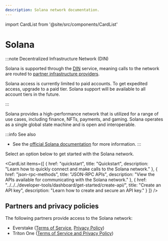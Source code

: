 ```yaml
---
description: Solana network documentation.
---
```


import CardList from '@site/src/components/CardList'

# Solana

:::note Decentralized Infrastructure Network (DIN)

Solana is supported through the [DIN](https://www.infura.io/solutions/decentralized-infrastructure-service) service,
meaning calls to the network are routed to [partner infrastructure providers](#partners-and-privacy-policies).

Solana access is currently limited to paid accounts.
To get expedited access, upgrade to a paid tier. Solana support will be available to all account tiers in the future.

:::

Solana provides a high-performance network that is utilized for a range of use cases, including finance, NFTs, payments, and gaming.
Solana operates as a single global state machine and is open and interoperable.

:::info See also
- See the [official Solana documentation](https://solana.com/docs) for more information.
:::

Select an option below to get started with the Solana network.

<CardList
  items={[
    {
      href: "quickstart",
      title: "Quickstart",
      description: "Learn how to quickly connect and make calls to the Solana network."
    },
    {
      href: "json-rpc-methods",
      title: "JSON-RPC APIs",
      description: "View the APIs available for communicating with the Solana network."
    },
    {
      href: "../../../developer-tools/dashboard/get-started/create-api/",
      title: "Create an API key",
      description: "Learn how to create and secure an API key."
    }
  ]}
/>

## Partners and privacy policies

The following partners provide access to the Solana network:
<!-- markdown-link-check-disable -->
- Everstake ([Terms of Service](https://everstake.one/docs/terms-of-use.pdf), [Privacy Policy](https://everstake.one/docs/privacy-policy.pdf))
- Triton One ([Terms of Service and Privacy Policy](https://triton.one/legal))
<!-- markdown-link-check-enable -->
